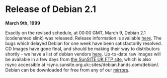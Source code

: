
Release of Debian 2.1
=====================


**March 9th, 1999**


 Exactly on the revised schedule, at 00:00 GMT, March 9, Debian 2.1
(codenamed slink) was released. Release information is available
[here](https://www.debian.org/releases/slink/).
 The bugs which delayed Debian for one week have been satisfactorily
resolved.
 CD Images have gone final, and should be making their way to
distributors shortly - we have a list of debian vendors
[here](https://www.debian.org/CD/vendors/). Up-to-date raw images will be
available in a few days from
[the SunSITE UK FTP
site](ftp://sunsite.org.uk/sites/debian.hands.com/debian/), which is also rsync accessible at
rsync.sunsite.org.uk::sites/debian.hands.com/debian/.
 Debian can be downloaded for free from any of our
[mirrors](https://www.debian.org/distrib/ftplist).









